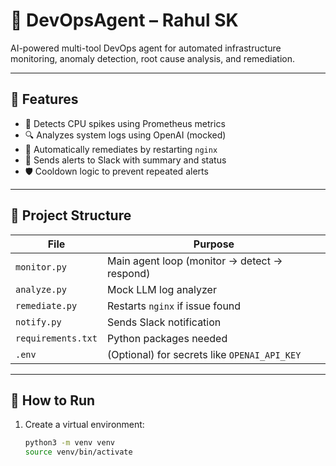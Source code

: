 # 🤖 DevOpsAgent – Rahul SK

AI-powered multi-tool DevOps agent for automated infrastructure monitoring, anomaly detection, root cause analysis, and remediation.

---

## 🔧 Features

- 🧠 Detects CPU spikes using Prometheus metrics
- 🔍 Analyzes system logs using OpenAI (mocked)
- 🔁 Automatically remediates by restarting `nginx`
- 📣 Sends alerts to Slack with summary and status
- 🛡️ Cooldown logic to prevent repeated alerts

---

## 📁 Project Structure

| File | Purpose |
|------|---------|
| `monitor.py` | Main agent loop (monitor → detect → respond) |
| `analyze.py` | Mock LLM log analyzer |
| `remediate.py` | Restarts `nginx` if issue found |
| `notify.py` | Sends Slack notification |
| `requirements.txt` | Python packages needed |
| `.env` | (Optional) for secrets like `OPENAI_API_KEY` |

---

## 🚀 How to Run

1. Create a virtual environment:
   ```bash
   python3 -m venv venv
   source venv/bin/activate
